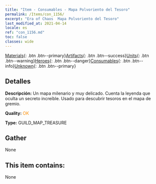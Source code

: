 ```yaml
---
title: "Item - Consumables - Mapa Polvoriento del Tesoro"
permalink: /Items/con_1156/
excerpt: "Era of Chaos  Mapa Polvoriento del Tesoro"
last_modified_at: 2021-04-14
locale: es
ref: "con_1156.md"
toc: false
classes: wide
---
```

 [Materials](/es/Items/){: .btn .btn--primary}[Artifacts](/es/Items/Artifacts/){: .btn .btn--success}[Units](/es/Items/Units/){: .btn .btn--warning}[Heroes](/es/Items/Heroes/){: .btn .btn--danger}[Consumables](/es/Items/Consumables/){: .btn .btn--info}[Unknown](/es/Items/Unknown/){: .btn .btn--primary}

## Detalles
 **Descripción:** Un mapa milenario y muy delicado. Cuenta la leyenda que oculta un secreto increíble. Usado para descubrir tesoros en el mapa de gremio.

 **Quality:** <span style="color: #FF8C00">OK</span>

 **Type:** GUILD_MAP_TREASURE

## Gather

  None

## This item contains:

  None

